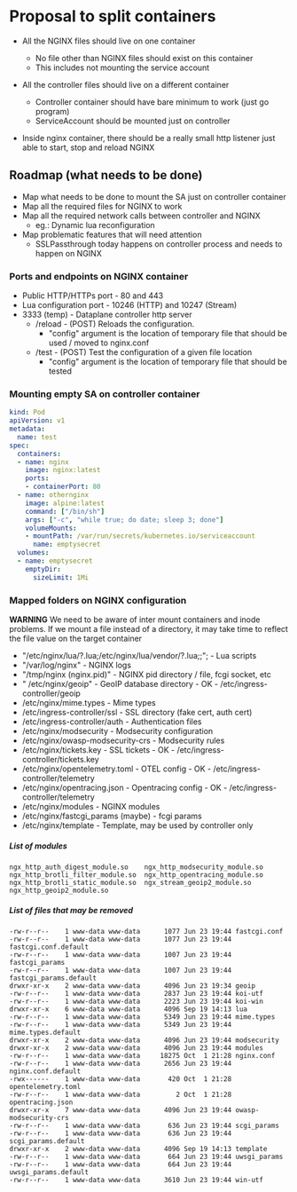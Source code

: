 # Proposal to split containers

* All the NGINX files should live on one container
  * No file other than NGINX files should exist on this container
  * This includes not mounting the service account
* All the controller files should live on a different container
  * Controller container should have bare minimum to work (just go program)
  * ServiceAccount should be mounted just on controller

* Inside nginx container, there should be a really small http listener just able 
to start, stop and reload NGINX

## Roadmap (what needs to be done)
* Map what needs to be done to mount the SA just on controller container
* Map all the required files for NGINX to work
* Map all the required network calls between controller and NGINX
  * eg.: Dynamic lua reconfiguration
* Map problematic features that will need attention
  * SSLPassthrough today happens on controller process and needs to happen on NGINX

### Ports and endpoints on NGINX container
* Public HTTP/HTTPs port - 80 and 443
* Lua configuration port - 10246 (HTTP) and 10247 (Stream)
* 3333 (temp) - Dataplane controller http server
  * /reload - (POST) Reloads the configuration.
    * "config" argument is the location of temporary file that should be used / moved to nginx.conf
  * /test - (POST) Test the configuration of a given file location
    * "config" argument is the location of temporary file that should be tested

### Mounting empty SA on controller container

```yaml
kind: Pod
apiVersion: v1
metadata:
  name: test
spec:
  containers:
  - name: nginx
    image: nginx:latest
    ports:
    - containerPort: 80
  - name: othernginx
    image: alpine:latest
    command: ["/bin/sh"]
    args: ["-c", "while true; do date; sleep 3; done"]
    volumeMounts:
    - mountPath: /var/run/secrets/kubernetes.io/serviceaccount
      name: emptysecret
  volumes:
  - name: emptysecret
    emptyDir:
      sizeLimit: 1Mi
```

### Mapped folders on NGINX configuration
**WARNING** We need to be aware of inter mount containers and inode problems. If we 
mount a file instead of a directory, it may take time to reflect the file value on 
the target container

*  "/etc/nginx/lua/?.lua;/etc/nginx/lua/vendor/?.lua;;"; - Lua scripts
* "/var/log/nginx" - NGINX logs
* "/tmp/nginx (nginx.pid)" - NGINX pid directory / file, fcgi socket, etc
* " /etc/nginx/geoip" - GeoIP database directory - OK - /etc/ingress-controller/geoip
* /etc/nginx/mime.types - Mime types
* /etc/ingress-controller/ssl - SSL directory (fake cert, auth cert)
* /etc/ingress-controller/auth - Authentication files
* /etc/nginx/modsecurity - Modsecurity configuration
* /etc/nginx/owasp-modsecurity-crs - Modsecurity rules
* /etc/nginx/tickets.key - SSL tickets - OK - /etc/ingress-controller/tickets.key
* /etc/nginx/opentelemetry.toml - OTEL config - OK - /etc/ingress-controller/telemetry
* /etc/nginx/opentracing.json - Opentracing config - OK - /etc/ingress-controller/telemetry
* /etc/nginx/modules - NGINX modules
* /etc/nginx/fastcgi_params (maybe) - fcgi params
* /etc/nginx/template - Template, may be used by controller only

##### List of modules
```
ngx_http_auth_digest_module.so    ngx_http_modsecurity_module.so
ngx_http_brotli_filter_module.so  ngx_http_opentracing_module.so
ngx_http_brotli_static_module.so  ngx_stream_geoip2_module.so
ngx_http_geoip2_module.so
```

##### List of files that may be removed
```
-rw-r--r--    1 www-data www-data      1077 Jun 23 19:44 fastcgi.conf
-rw-r--r--    1 www-data www-data      1077 Jun 23 19:44 fastcgi.conf.default
-rw-r--r--    1 www-data www-data      1007 Jun 23 19:44 fastcgi_params
-rw-r--r--    1 www-data www-data      1007 Jun 23 19:44 fastcgi_params.default
drwxr-xr-x    2 www-data www-data      4096 Jun 23 19:34 geoip
-rw-r--r--    1 www-data www-data      2837 Jun 23 19:44 koi-utf
-rw-r--r--    1 www-data www-data      2223 Jun 23 19:44 koi-win
drwxr-xr-x    6 www-data www-data      4096 Sep 19 14:13 lua
-rw-r--r--    1 www-data www-data      5349 Jun 23 19:44 mime.types
-rw-r--r--    1 www-data www-data      5349 Jun 23 19:44 mime.types.default
drwxr-xr-x    2 www-data www-data      4096 Jun 23 19:44 modsecurity
drwxr-xr-x    2 www-data www-data      4096 Jun 23 19:44 modules
-rw-r--r--    1 www-data www-data     18275 Oct  1 21:28 nginx.conf
-rw-r--r--    1 www-data www-data      2656 Jun 23 19:44 nginx.conf.default
-rwx------    1 www-data www-data       420 Oct  1 21:28 opentelemetry.toml
-rw-r--r--    1 www-data www-data         2 Oct  1 21:28 opentracing.json
drwxr-xr-x    7 www-data www-data      4096 Jun 23 19:44 owasp-modsecurity-crs
-rw-r--r--    1 www-data www-data       636 Jun 23 19:44 scgi_params
-rw-r--r--    1 www-data www-data       636 Jun 23 19:44 scgi_params.default
drwxr-xr-x    2 www-data www-data      4096 Sep 19 14:13 template
-rw-r--r--    1 www-data www-data       664 Jun 23 19:44 uwsgi_params
-rw-r--r--    1 www-data www-data       664 Jun 23 19:44 uwsgi_params.default
-rw-r--r--    1 www-data www-data      3610 Jun 23 19:44 win-utf
```
